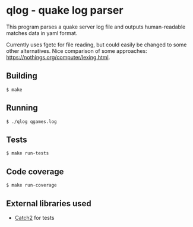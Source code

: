 # qlog - quake log parser
This program parses a quake server log file and outputs human-readable matches data in yaml format.

Currently uses fgetc for file reading, but could easily be changed to some other alternatives. Nice comparison of some approaches: https://nothings.org/computer/lexing.html.

## Building
`$ make`

## Running
`$ ./qlog qgames.log`

## Tests
```
$ make run-tests
```

## Code coverage
```
$ make run-coverage
```

## External libraries used
* [Catch2](https://github.com/catchorg/Catch2) for tests

